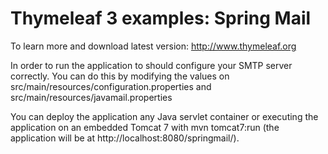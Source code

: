 # Thymeleaf 3 examples: Spring Mail
 
To learn more and download latest version:
     http://www.thymeleaf.org

In order to run the application to should configure your SMTP server correctly.
You can do this by modifying the values on src/main/resources/configuration.properties
and src/main/resources/javamail.properties

You can deploy the application any Java servlet container or executing the application 
on an embedded Tomcat 7 with mvn tomcat7:run (the application will be at http://localhost:8080/springmail/).
